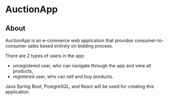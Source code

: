 # AuctionApp

## About

AuctionApp is an e-commerce web application that provides consumer-to-consumer sales based entirely on bidding process. 

There are 2 types of users in the app:
- unregistered user, who can navigate through the app and view all products, 
- registered user, who can sell and buy products.

Java Spring Boot, PostgreSQL, and React will be used for creating this application.
